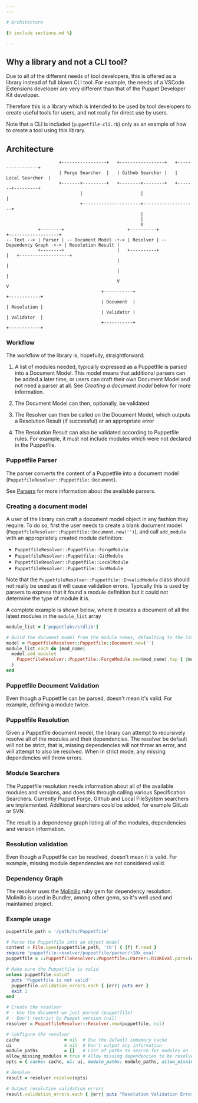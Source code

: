 ```yaml
---
---

# Architecture

{% include sections.md %}

---
```


## Why a library and not a CLI tool?

Due to all of the different needs of tool developers, this is offered as a library instead of full blown CLI tool. For example, the needs of a VSCode Extensions developer are very different than that of the Puppet Developer Kit developer.

Therefore this is a library which is intended to be used by tool developers to create useful tools for users, and not really for direct use by users.

Note that a CLI is included (`puppetfile-cli.rb`) only as an example of how to create a tool using this library.

## Architecture

``` text
                    +-----------------+   +-----------------+   +-----------------+
                    | Forge Searcher  |   | Github Searcher |   | Local Searcher  |
                    +-------+---------+   +--------+--------+   +-------+---------+
                            |                      |                    |
                            +----------------------+--------------------+
                                                   |
                                                   |
                                                   V
            +--------+                        +----------+                          +-------------------+
-- Text --> | Parser | -- Document Model -+-> | Resolver | -- Dependency Graph -+-> | Resolution Result |
            +--------+                    |   +----------+                      |   +-------------------+
                                          |                                     |
                                          |                                     |
                                          V                                     V
                                    +-----------+                         +------------+
                                    | Document  |                         | Resolution |
                                    | Validator |                         | Validator  |
                                    +-----------+                         +------------+
```

### Workflow

The workflow of the library is, hopefully, straightforward:

1. A list of modules needed, typically expressed as a Puppetfile is parsed into a Document Model.  This model means that additional parsers can be added a later time, or users can craft their own Document Model and not need a parser at all. See _Creating a document model_ below for more information.

2. The Document Model can then, optionally, be validated

3. The Resolver can then be called on the Document Model, which outputs a Resolution Result (if successful) or an appropriate error

4. The Resolution Result can also be validated according to Puppetfile rules. For example, it must not include modules which were not declared in the Puppetfile.

### Puppetfile Parser

The parser converts the content of a Puppetfile into a document model (`PuppetfileResolver::Puppetfile::Document`).

See [Parsers](./parsers) for more information about the available parsers.

### Creating a document model

A user of the library can craft a document model object in any fashion they require. To do so, first the user needs to create a blank document model (`PuppetfileResolver::Puppetfile::Document.new('')`), and call `add_module` with an appropriately created module definition:

- `PuppetfileResolver::Puppetfile::ForgeModule`
- `PuppetfileResolver::Puppetfile::GitModule`
- `PuppetfileResolver::Puppetfile::LocalModule`
- `PuppetfileResolver::Puppetfile::SvnModule`

Note that the `PuppetfileResolver::Puppetfile::InvalidModule` class should not really be used as it will cause validation errors. Typically this is used by parsers to express that it found a module definition but it could not determine the type of module it is.

A complete example is shown below, where it creates a document of all the latest modules in the `module_list` array

``` ruby
module_list = ['puppetlabs/stdlib']

# Build the document model from the module names, defaulting to the latest version of each module
model = PuppetfileResolver::Puppetfile::Document.new('')
module_list.each do |mod_name|
  model.add_module(
    PuppetfileResolver::Puppetfile::ForgeModule.new(mod_name).tap { |mod| mod.version = :latest }
  )
end
```


### Puppetfile Document Validation

Even though a Puppetfile can be parsed, doesn't mean it's valid. For example, defining a module twice.

### Puppetfile Resolution

Given a Puppetfile document model, the library can attempt to recursively resolve all of the modules and their dependencies. The resolver be default will not be strict, that is, missing dependencies will not throw an error, and will attempt to also be resolved. When in strict mode, any missing dependencies will throw errors.

### Module Searchers

The Puppetfile resolution needs information about all of the available modules and versions, and does this through calling various Specification Searchers. Currently Puppet Forge, Github and Local FileSystem searchers are implemented. Additional searchers could be added, for example GitLab or SVN.

The result is a dependency graph listing all of the modules, dependencies and version information.

### Resolution validation

Even though a Puppetfile can be resolved, doesn't mean it is valid. For example, missing module dependencies are not considered valid.

### Dependency Graph

The resolver uses the [Molinillo](https://github.com/CocoaPods/Molinillo) ruby gem for dependency resolution. Molinillo is used in Bundler, among other gems, so it's well used and maintained project.

### Example usage

``` ruby
puppetfile_path = '/path/to/Puppetfile'

# Parse the Puppetfile into an object model
content = File.open(puppetfile_path, 'rb') { |f| f.read }
require 'puppetfile-resolver/puppetfile/parser/r10k_eval'
puppetfile = ::PuppetfileResolver::Puppetfile::Parser::R10KEval.parse(content)

# Make sure the Puppetfile is valid
unless puppetfile.valid?
  puts 'Puppetfile is not valid'
  puppetfile.validation_errors.each { |err| puts err }
  exit 1
end

# Create the resolver
# - Use the document we just parsed (puppetfile)
# - Don't restrict by Puppet version (nil)
resolver = PuppetfileResolver::Resolver.new(puppetfile, nil)

# Configure the resolver
cache                 = nil  # Use the default inmemory cache
ui                    = nil  # Don't output any information
module_paths          = []   # List of paths to search for modules on the local filesystem
allow_missing_modules = true # Allow missing dependencies to be resolved
opts = { cache: cache, ui: ui, module_paths: module_paths, allow_missing_modules: allow_missing_modules }

# Resolve
result = resolver.resolve(opts)

# Output resolution validation errors
result.validation_errors.each { |err| puts "Resolution Validation Error: #{err}\n"}
```
